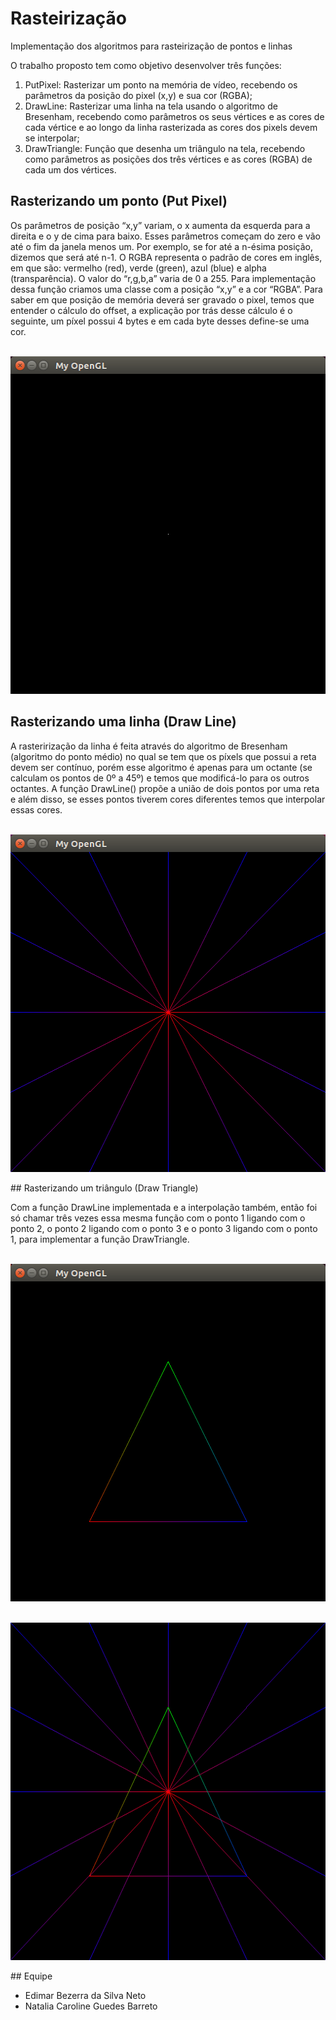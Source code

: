 # Rasteirização 
Implementação dos algoritmos para rasteirização de pontos e linhas

O trabalho proposto tem como objetivo desenvolver três funções:

1. PutPixel: Rasterizar um ponto na memória de vídeo, recebendo os parâmetros da posição do pixel (x,y) e sua cor (RGBA);
2. DrawLine: Rasterizar uma linha na tela usando o algoritmo de  Bresenham, recebendo como parâmetros os seus vértices e as cores de cada vértice e ao longo da linha rasterizada as cores dos pixels devem se interpolar;
3. DrawTriangle: Função que desenha um triângulo na tela, recebendo como parâmetros as posições dos três vértices e as cores (RGBA) de cada um dos vértices.

## Rasterizando um ponto (Put Pixel)

   Os parâmetros de posição “x,y” variam, o x aumenta da esquerda para a direita e o y de cima para baixo. Esses parâmetros começam do zero e vão até o fim da janela menos um. Por exemplo, se for até a n-ésima posição, dizemos que será até n-1.
  O RGBA representa o padrão de cores em inglês, em que são: vermelho (red), verde (green), azul (blue) e alpha (transparência). O valor do “r,g,b,a” varia de 0 a 255.
  Para implementação dessa função criamos uma classe com a posição “x,y” e a cor “RGBA”. 
  Para saber em que posição de memória deverá ser gravado o pixel, temos que entender o cálculo do offset, a explicação por trás desse cálculo é o seguinte, um píxel possui 4 bytes e em cada byte desses define-se uma cor.
  <p align="center">
	<br>
	<img src="./prints/putPixel.png"/ width=510px height=540px>
	<br>
</p>

## Rasterizando uma linha (Draw Line)

  A rasterirização da linha é feita através do algoritmo de Bresenham (algoritmo do ponto médio) no qual se tem que os píxels que possui a reta devem ser contínuo, porém esse algoritmo é apenas para um octante (se calculam os pontos de 0º a 45º) e temos que modificá-lo para os outros octantes.
  A função DrawLine() propõe a união de dois pontos por uma reta e além disso, se esses pontos tiverem cores diferentes temos que interpolar essas cores.
 <p align="center">
	<br>
	<img src="./prints/drawline.png"/ width=510px height=540px>
	<br>
</p>
## Rasterizando um triângulo (Draw Triangle)

   Com a função DrawLine implementada e a interpolação também, então foi só chamar três vezes essa mesma função com o ponto 1 ligando com o ponto 2, o ponto 2 ligando com o ponto 3 e o ponto 3 ligando com o ponto 1, para implementar a função DrawTriangle.

<p align="center">
	<br>
	<img src="./prints/drawTrinagle.png"/ width=510px height=540px>
	<br>
</p>
<p align="center">
	<br>
	<img src="./prints/allandabout.png"/ width=510px height=540px>
	<br>
</p>
## Equipe

- Edimar Bezerra da Silva Neto 
- Natalia Caroline Guedes Barreto

